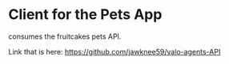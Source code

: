 # Client for the Pets App

consumes the fruitcakes pets API.

Link that is here: https://github.com/jawknee59/valo-agents-API
